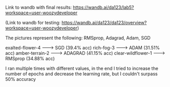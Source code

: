 Link to wandb with final results: https://wandb.ai/da123/lab5?workspace=user-woozydeveloper

(Link to wandb for testing: https://wandb.ai/da123/da123/overview?workspace=user-woozydeveloper)

The pictures represent the following: RMSprop, Adagrad, Adam, SGD

exalted-flower-4    --->  SGD     (39.4% acc)
rich-fog-3          --->  ADAM    (31.51% acc)
amber-terrain-2     --->  ADAGRAD (41.15% acc)
clear-wildflower-1  --->  RMSprop (34.88% acc)

I ran multiple times with different values, in the end I tried to increase the number of epochs and decrease the learning rate, but I couldn't surpass 50% accuracy